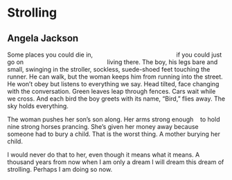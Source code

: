 # Strolling
## Angela Jackson
Some places you could die in,
                                                if you could just go on
                                                living there.
The boy, his legs bare and small,
swinging in the stroller, sockless, suede-shoed feet touching
the runner. He can walk, but the woman
keeps him from running
into the street. He won’t obey
but listens to everything we say. Head tilted, face changing
with the conversation. Green leaves leap through fences.
Cars wait while we cross. And each bird the boy greets
with its name, “Bird,” flies away. The sky holds everything.

The woman pushes her son’s son along. Her arms strong enough
   to hold
nine strong horses prancing.
She’s given her money away
because someone had to bury
a child. That is the worst thing.
A mother burying her child.

I would never do that to her, even though it means
what it means.
A thousand years from now
when I am only a dream
I will dream this dream
of strolling.
Perhaps I am doing so now.